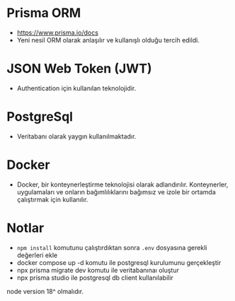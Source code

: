 # Prisma ORM
  - https://www.prisma.io/docs
  - Yeni nesil ORM olarak anlaşılır ve kullanışlı olduğu tercih edildi.
# JSON Web Token (JWT)
  - Authentication  için kullanılan teknolojidir.

# PostgreSql
  -  Veritabanı olarak yaygın kullanılmaktadır.

# Docker
  - Docker, bir konteynerleştirme teknolojisi olarak adlandırılır. Konteynerler, uygulamaları ve onların bağımlılıklarını bağımsız ve izole bir ortamda çalıştırmak için kullanılır.

# Notlar
- `npm install` komutunu çalıştırdıktan sonra `.env` dosyasına gerekli değerleri ekle
- docker compose up -d komutu ile postgresql kurulumunu gerçekleştir
- npx prisma migrate dev komutu ile veritabanınaı oluştur
- npx prisma studio ile postgresql db client kullanılabilir

node version 18^ olmalıdır.

